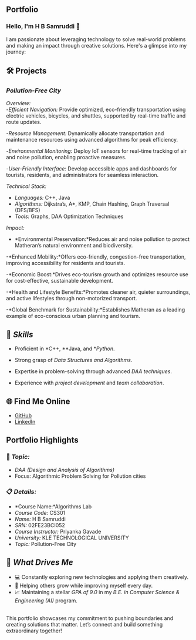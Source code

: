 ## Portfolio

### Hello, I'm H B Samruddi 👋

I am passionate about leveraging technology to solve real-world problems and making an impact through creative solutions. 
Here's a glimpse into my journey:  


## 🛠️ Projects

### *Pollution-Free City*  

*Overview:*  
-*Efficient Navigation:* Provide optimized, eco-friendly transportation using electric vehicles, bicycles, and shuttles, supported by real-time traffic and route updates.

-*Resource Management:* Dynamically allocate transportation and maintenance resources using advanced algorithms for peak efficiency.

-*Environmental Monitoring:* Deploy IoT sensors for real-time tracking of air and noise pollution, enabling proactive measures.

-*User-Friendly Interface:* Develop accessible apps and dashboards for tourists, residents, and administrators for seamless interaction.

*Technical Stack:*  
- *Languages:* C++, Java  
- *Algorithms:* Dijkstra’s, A*, KMP, Chain Hashing, Graph Traversal (DFS/BFS)
- *Tools:* Graphs, DAA Optimization Techniques  

*Impact:*  
- *Environmental Preservation:*Reduces air and noise pollution to protect Matheran’s natural environment and biodiversity.

-*Enhanced Mobility:*Offers eco-friendly, congestion-free transportation, improving accessibility for residents and tourists.

-*Economic Boost:*Drives eco-tourism growth and optimizes resource use for cost-effective, sustainable development.

-*Health and Lifestyle Benefits:*Promotes cleaner air, quieter surroundings, and active lifestyles through non-motorized transport.

-*Global Benchmark for Sustainability:*Establishes Matheran as a leading example of eco-conscious urban planning and tourism.

## 🚀 *Skills*  
- Proficient in *C++, **Java, and **Python*.  

- Strong grasp of *Data Structures and Algorithms*.  

- Expertise in problem-solving through advanced *DAA techniques*.  

- Experience with *project development* and *team collaboration*.  


## 🌐 Find Me Online
- [GitHub](https://github.com/Samruddi11/portfolioo.github.io)
- [LinkedIn](https://www.linkedin.com/in/h-b-samruddi-5a0372306/)

## Portfolio Highlights

### 🎯 *Topic:*  
- *DAA (Design and Analysis of Algorithms)*  
- Focus: Algorithmic Problem Solving for Pollution cities  

### 📋 *Details:*
- *Course Name:*Algorithms Lab 
- *Course Code:* CS301  
- *Name:* H B Samruddi 
- *SRN:* 02FE23BCI052  
- *Course Instructor:* Priyanka Gavade  
- *University:* KLE TECHNOLOGICAL UNIVERSITY
- *Topic:* Pollution-Free City

## 🎨 *What Drives Me*  
- 💻 Constantly exploring new technologies and applying them creatively.  
- 🤝 Helping others grow while improving myself every day.  
- 📈 Maintaining a stellar *GPA of 9.0* in my *B.E. in Computer Science & Engineering (AI)* program.  

<br>
This portfolio showcases my commitment to pushing boundaries and creating solutions that matter. 
Let’s connect and build something extraordinary together!

